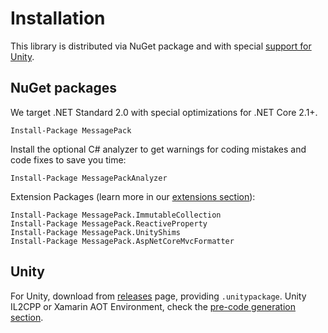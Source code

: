# Installation

This library is distributed via NuGet package and with special [support for Unity](doc/unity.md).

## NuGet packages

We target .NET Standard 2.0 with special optimizations for .NET Core 2.1+.

    Install-Package MessagePack

Install the optional C# analyzer to get warnings for coding mistakes and code fixes to save you time:

    Install-Package MessagePackAnalyzer

Extension Packages (learn more in our [extensions section](doc/extensions.md)):

    Install-Package MessagePack.ImmutableCollection
    Install-Package MessagePack.ReactiveProperty
    Install-Package MessagePack.UnityShims
    Install-Package MessagePack.AspNetCoreMvcFormatter

## Unity

For Unity, download from [releases](https://github.com/neuecc/MessagePack-CSharp/releases) page, providing `.unitypackage`. Unity IL2CPP or Xamarin AOT Environment, check the [pre-code generation section](doc/aot.md).
